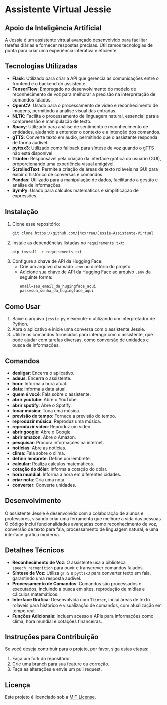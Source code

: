 # **Assistente Virtual Jessie**

## **Apoio de Inteligência Artificial**

A Jessie é um assistente virtual avançado desenvolvido para facilitar tarefas diárias e fornecer respostas precisas. Utilizamos tecnologias de ponta para criar uma experiência interativa e eficiente.

## **Tecnologias Utilizadas**

- **Flask**: Utilizado para criar a API que gerencia as comunicações entre o frontend e o backend do assistente.
- **TensorFlow**: Empregado no desenvolvimento do modelo de reconhecimento de voz para melhorar a precisão na interpretação de comandos falados.
- **OpenCV**: Usado para o processamento de vídeo e reconhecimento de imagens, permitindo a análise visual das entradas.
- **NLTK**: Facilita o processamento de linguagem natural, essencial para a compreensão e manipulação de texto.
- **Spacy**: Utilizado para análise de sentimento e reconhecimento de entidades, ajudando a entender o contexto e a intenção dos comandos.
- **gTTS**: Converte texto em áudio, permitindo que o assistente responda de forma audível.
- **pyttsx3**: Utilizado como fallback para síntese de voz quando o gTTS não está disponível.
- **Tkinter**: Responsável pela criação da interface gráfica do usuário (GUI), proporcionando uma experiência visual amigável.
- **ScrolledText**: Permite a criação de áreas de texto roláveis na GUI para exibir o histórico de conversas e comandos.
- **Pandas**: Utilizado para a manipulação de dados, facilitando a gestão e análise de informações.
- **SymPy**: Usado para cálculos matemáticos e simplificação de expressões.

## **Instalação**
1. Clone esse repositório:
    ```bash
    git clone https://github.com/jhcxrrea/Jessie-Assistente-Virtual
    ```
2. Instale as dependências listadas no `requirements.txt`:
    ```bash
    pip install -r requirements.txt
    ```
3. Configure a chave de API da Hugging Face:
   - Crie um arquivo chamado `.env` no diretório do projeto.
   - Adicione sua chave de API da Hugging Face ao arquivo `.env` da seguinte forma:
     ```
     email=seu_email_da_hugingface_aqui
     pass=sua_senha_da_hugingface_aqui
     ```

## **Como Usar**
1. Baixe o arquivo `jessie.py` e execute-o utilizando um interpretador de Python.
2. Abra o aplicativo e inicie uma conversa com o assistente Jessie.
3. Utilize os comandos fornecidos para interagir com o assistente, que pode ajudar com tarefas diversas, como conversão de unidades e busca de informações.

## **Comandos**

- **desligar**: Encerra o aplicativo.
- **adeus**: Encerra o assistente.
- **hora**: Informa a hora atual.
- **data**: Informa a data atual.
- **quem é você**: Fala sobre o assistente.
- **abrir youtube**: Abre o YouTube.
- **abrir spotify**: Abre o Spotify.
- **tocar música**: Toca uma música.
- **previsão do tempo**: Fornece a previsão do tempo.
- **reproduzir música**: Reproduz uma música.
- **reproduzir vídeo**: Reproduz um vídeo.
- **abrir google**: Abre o Google.
- **abrir amazon**: Abre o Amazon.
- **pesquisar**: Procura informações na internet.
- **notícias**: Abre as notícias.
- **clima**: Fala sobre o clima.
- **definir lembrete**: Define um lembrete.
- **calcular**: Realiza cálculos matemáticos.
- **cotação do dólar**: Informa a cotação do dólar.
- **hora mundial**: Informa a hora em diferentes cidades.
- **criar nota**: Cria uma nota.
- **converter**: Converte unidades.

## **Desenvolvimento**

O assistente Jessie é desenvolvido com a colaboração de alunos e professores, visando criar uma ferramenta que melhore a vida das pessoas. O código inclui funcionalidades avançadas como reconhecimento de voz, conversão de texto para fala, processamento de linguagem natural, e uma interface gráfica moderna.

## **Detalhes Técnicos**

- **Reconhecimento de Voz**: O assistente usa a biblioteca `speech_recognition` para ouvir e transcrever comandos falados.
- **Síntese de Voz**: Utiliza `gTTS` e `pyttsx3` para converter texto em fala, garantindo uma resposta audível.
- **Processamento de Comandos**: Comandos são processados e executados, incluindo a busca em sites, reprodução de mídias e cálculos matemáticos.
- **Interface Gráfica**: Desenvolvida com `Tkinter`, inclui áreas de texto roláveis para histórico e visualização de comandos, com atualização em tempo real.
- **Funções Adicionais**: Incluem acesso a APIs para informações como clima, hora mundial e cotações financeiras.

## **Instruções para Contribuição**

Se você deseja contribuir para o projeto, por favor, siga estas etapas:

1. Faça um fork do repositório.
2. Crie uma branch para sua feature ou correção.
3. Faça as alterações e envie um pull request.

## **Licença**

Este projeto é licenciado sob a [MIT License](LICENSE).

